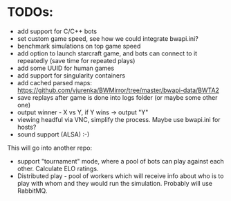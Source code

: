 # TODOs:

- add support for C/C++ bots
- set custom game speed, see how we could integrate bwapi.ini?
- benchmark simulations on top game speed
- add option to launch starcraft game, and bots can connect to it repeatedly
  (save time for repeated plays)
- add some UUID for human games
- add support for singularity containers
- add cached parsed maps: https://github.com/vjurenka/BWMirror/tree/master/bwapi-data/BWTA2
- save replays after game is done into logs folder (or maybe some other one)
- output winner - X vs Y, if Y wins -> output "Y"
- viewing headful via VNC, simplify the process. Maybe use bwapi.ini for hosts?
- sound support (ALSA) :-)

This will go into another repo:

- support "tournament" mode, where a pool of bots can play against each other.
  Calculate ELO ratings.
- Distributed play - pool of workers which will receive info
  about who is to play with whom and they would run the simulation.
  Probably will use RabbitMQ.
